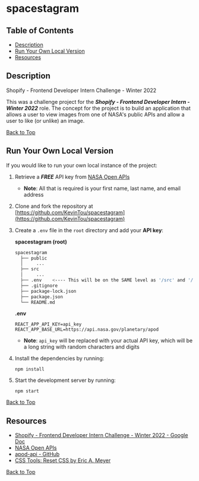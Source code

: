 # spacestagram

## Table of Contents

- [Description](#description)
- [Run Your Own Local Version](#run-your-own-local-version)
- [Resources](#resources)

## Description

Shopify - Frontend Developer Intern Challenge - Winter 2022

This was a challenge project for the _**Shopify - Frontend Developer Intern - Winter 2022**_ role. The concept for the project is to build an application that allows a user to view images from one of NASA's public APIs and allow a user to like (or unlike) an image.

[Back to Top](#spacestagram)

## Run Your Own Local Version

If you would like to run your own local instance of the project:

1. Retrieve a _**FREE**_ API key from [NASA Open APIs](https://api.nasa.gov/)

   - **Note**: All that is required is your first name, last name, and email address

2. Clone and fork the repository at [https://github.com/KevinTou/spacestagram](https://github.com/KevinTou/spacestagram)
3. Create a `.env` file in the `root` directory and add your **API key**:

   **spacestagram (root)**

   ```bash
   spacestagram
     ├── public
     │     ...
     ├── src
     │     ...
     ├── .env    <---- This will be on the SAME level as '/src' and '/public'
     ├── .gitignore
     ├── package-lock.json
     ├── package.json
     └── README.md
   ```

   **.env**

   ```
   REACT_APP_API_KEY=api_key
   REACT_APP_BASE_URL=https://api.nasa.gov/planetary/apod
   ```

   - **Note**: `api_key` will be replaced with your actual API key, which will be a long string with random characters and digits

4. Install the dependencies by running:

   ```
   npm install
   ```

5. Start the development server by running:

   ```
   npm start
   ```

[Back to Top](#spacestagram)

## Resources

- [Shopify - Frontend Developer Intern Challenge - Winter 2022 - Google Doc](https://docs.google.com/document/d/1QlC6htA5SXEl3YruAOkJWj2-0W3w-n0UOzGuJ1EcktQ/edit#)
- [NASA Open APIs](https://api.nasa.gov/)
- [apod-api - GitHub](https://github.com/nasa/apod-api)
- [CSS Tools: Reset CSS by Eric A. Meyer](https://meyerweb.com/eric/tools/css/reset/)

[Back to Top](#spacestagram)
